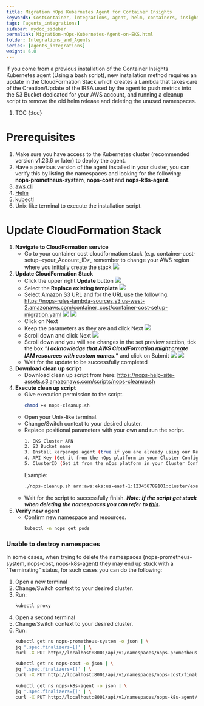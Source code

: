```yaml
---
title: Migration nOps Kubernetes Agent for Container Insights
keywords: CostContainer, integrations, agent, helm, containers, insights
tags: [agents_integrations]
sidebar: mydoc_sidebar
permalink: Migration-nOps-Kubernetes-Agent-on-EKS.html
folder: Integrations_and_Agents
series: [agents_integrations]
weight: 6.0
---
```

If you come from a previous installation of the Container Insights Kubernetes agent (Using a bash script), new installation method requires an update in the CloudFormation Stack which creates a Lambda that takes care of the Creation/Update of the IRSA used by the agent to push metrics into the S3 Bucket dedicated for your AWS account, and running a cleanup script to remove the old helm release and deleting the unused namespaces.
1. TOC
{:toc}
# Prerequisites
1. Make sure you have access to the Kubernetes cluster (recommended version v1.23.6 or later) to deploy the agent.
2. Have a previous version of the agent installed in your cluster, you can verify this by listing the namespaces and looking for the following: **nops-prometheus-system**, **nops-cost** and **nops-k8s-agent**.
3. <a href="https://docs.aws.amazon.com/cli/latest/userguide/getting-started-install.html" target="_blank">aws cli</a>
4. <a href="https://helm.sh/" target="_blank">Helm</a>
5. <a href="https://kubernetes.io/docs/reference/kubectl/overview/" target="_blank">kubectl</a>
6. Unix-like terminal to execute the installation script.
# Update CloudFormation Stack
1. **Navigate to CloudFormation service**
    - Go to your container cost cloudformation stack (e.g. container-cost-setup-<your_Account_ID>, remember to change your AWS region where you initially create the stack
    ![](https://nops-help-site-assets.s3.amazonaws.com/images/container-insights-migration/Screenshot+2024-08-05+at+1.48.50%E2%80%AFp.m..png)
2. **Update CloudFormation Stack**
    - Click the upper right **Update** button
    ![](https://nops-help-site-assets.s3.amazonaws.com/images/container-insights-migration/Screenshot+2024-08-05+at+1.49.24%E2%80%AFp.m..png)
    - Select the **Replace existing template**
    ![](https://nops-help-site-assets.s3.amazonaws.com/images/container-insights-migration/Screenshot+2024-08-05+at+1.49.49%E2%80%AFp.m..png)
    - Select Amazon S3 URL and for the URL use the following: https://nops-rules-lambda-sources.s3.us-west-2.amazonaws.com/container_cost/container-cost-setup-migration.yaml
    ![](https://nops-help-site-assets.s3.amazonaws.com/images/container-insights-migration/Screenshot+2024-08-05+at+1.50.09%E2%80%AFp.m..png)
    ![](https://nops-help-site-assets.s3.amazonaws.com/images/container-insights-migration/Screenshot+2024-08-05+at+1.50.21%E2%80%AFp.m..png)
    - Click on Next
    - Keep the parameters as they are and click Next
    ![](https://nops-help-site-assets.s3.amazonaws.com/images/container-insights-migration/Screenshot+2024-08-05+at+1.50.33%E2%80%AFp.m..png)
    - Scroll down and click Next
    ![](https://nops-help-site-assets.s3.amazonaws.com/images/container-insights-migration/Screenshot+2024-08-05+at+1.50.49%E2%80%AFp.m..png)
    - Scroll down and you will see changes in the set preview section, tick the box ***"I acknowledge that AWS CloudFormation might create IAM resources with custom names."*** and click on Submit
    ![](https://nops-help-site-assets.s3.amazonaws.com/images/container-insights-migration/Screenshot+2024-08-05+at+1.51.35%E2%80%AFp.m..png)
    ![](https://nops-help-site-assets.s3.amazonaws.com/images/container-insights-migration/Screenshot+2024-08-05+at+1.51.24%E2%80%AFp.m..png)
    - Wait for the update to be successfully completed
3. **Download clean up script**
    - Download clean up script from here: https://nops-help-site-assets.s3.amazonaws.com/scripts/nops-cleanup.sh
4. **Execute clean up script**
    - Give execution permission to the script.
      ```bash
      chmod +x nops-cleanup.sh
      ```
    - Open your Unix-like terminal.
    - Change/Switch context to your desired cluster.
    - Replace positional parameters with your own and run the script.
      ```bash
      1. EKS Cluster ARN
      2. S3 Bucket name
      3. Install karpenops agent (true if you are already using our Karpenter agent and want to migrate it or false)
      4. API Key (Get it from the nOps platform in your Cluster Configuration page, required only if karpenops agent install is true)
      5. ClusterID (Get it from the nOps platform in your Cluster Configuration page, required only if karpenops agent install is true)
      ```
      Example:
      ```bash
      ./nops-cleanup.sh arn:aws:eks:us-east-1:123456789101:cluster/example-cluster nops-container-cost-123456789101 true 1234.a1234a1a123ab1a01234a12a1a1ab1ab a+ABC1
      ```
    - Wait for the script to successfully finish.
    ***Note: If the script get stuck when deleting the namespaces you can refer to [this]().***
5. **Verify new agent**
    - Confirm new namespace and resources.
      ```bash
      kubectl -n nops get pods
      ```

### Unable to destroy namespaces
In some cases, when trying to delete the namespaces (nops-prometheus-system, nops-cost, nops-k8s-agent) they may end up stuck with a "Terminating" status, for such cases you can do the following:
1. Open a new terminal
2. Change/Switch context to your desired cluster.
3. Run:
   ```bash
   kubectl proxy
   ```
4. Open a second terminal
5. Change/Switch context to your desired cluster.
6. Run:
   ```bash
   kubectl get ns nops-prometheus-system -o json | \
   jq '.spec.finalizers=[]' | \
   curl -X PUT http://localhost:8001/api/v1/namespaces/nops-prometheus-system/finalize -H "Content-Type: application/json" --data @-
   ```
   ```bash
   kubectl get ns nops-cost -o json | \
   jq '.spec.finalizers=[]' | \
   curl -X PUT http://localhost:8001/api/v1/namespaces/nops-cost/finalize -H "Content-Type: application/json" --data @-
   ```
   ```bash
   kubectl get ns nops-k8s-agent -o json | \
   jq '.spec.finalizers=[]' | \
   curl -X PUT http://localhost:8001/api/v1/namespaces/nops-k8s-agent/finalize -H "Content-Type: application/json" --data @-
   ```